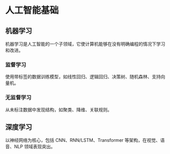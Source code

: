 # 人工智能基础

## 机器学习

机器学习是人工智能的一个子领域，它使计算机能够在没有明确编程的情况下学习和改进。

### 监督学习

使用带标签的数据训练模型，如线性回归、逻辑回归、决策树、随机森林、支持向量机。

### 无监督学习

从未标注数据中发现结构，如聚类、降维、关联规则。

## 深度学习

以神经网络为核心，包括 CNN、RNN/LSTM、Transformer 等架构，在视觉、语音、NLP 领域表现突出。
